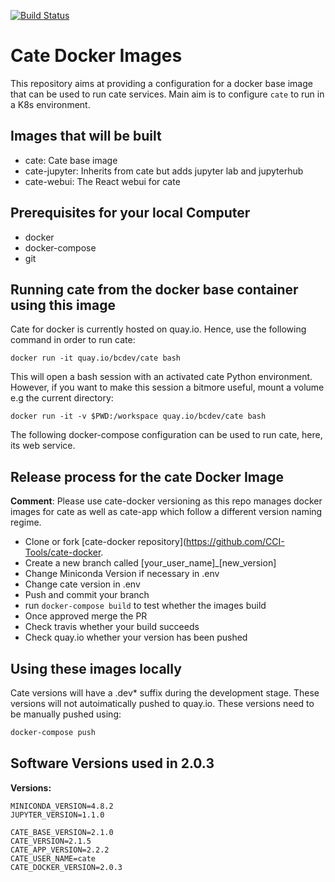 [![Build Status](https://travis-ci.org/CCI-Tools/cate-docker.svg?branch=master)](https://travis-ci.org/CCI-Tools/cate-docker)

# Cate Docker Images

This repository aims at providing a configuration for a docker base image
that can be used to run cate services. Main aim is to configure `cate` to run in a K8s environment.

## Images that will be built

- cate: Cate base image
- cate-jupyter: Inherits from cate but adds jupyter lab and jupyterhub  
- cate-webui: The React webui for cate

## Prerequisites for your local Computer

- docker
- docker-compose
- git

## Running cate from the docker base container using this image

Cate for docker is currently hosted on quay.io. Hence, use the following
command in order to run cate:

```shell script
docker run -it quay.io/bcdev/cate bash
```

This will open a bash session with an activated cate Python environment. However,
if you want to make this session a bitmore useful, mount a volume e.g the current directory:

```shell script
docker run -it -v $PWD:/workspace quay.io/bcdev/cate bash
```

The following docker-compose configuration can be used to run cate, here, its web service.
 

## Release process for the cate Docker Image

__Comment__: Please use cate-docker versioning as this repo manages docker images for cate as well as cate-app which
             follow a different version naming regime.

- Clone or fork [cate-docker repository](https://github.com/CCI-Tools/cate-docker.
- Create a new branch called [your_user_name]_[new_version]
- Change Miniconda Version if necessary in .env
- Change cate version in .env
- Push and commit your branch
- run `docker-compose build` to test whether the images build
- Once approved merge the PR
- Check travis whether your build succeeds
- Check quay.io whether your version has been pushed  

## Using these images locally

Cate versions will have a .dev* suffix during the development stage. These versions will not autoimatically pushed
to quay.io. These versions need to be manually pushed using:

```bash
docker-compose push
```    

## Software Versions used in 2.0.3

__Versions:__

    MINICONDA_VERSION=4.8.2
    JUPYTER_VERSION=1.1.0
    
    CATE_BASE_VERSION=2.1.0
    CATE_VERSION=2.1.5
    CATE_APP_VERSION=2.2.2
    CATE_USER_NAME=cate
    CATE_DOCKER_VERSION=2.0.3
